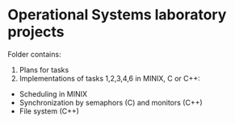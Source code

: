 # Operational Systems laboratory projects

Folder contains:
1. Plans for tasks
2. Implementations of tasks 1,2,3,4,6 in MINIX, C or C++:
  - Scheduling in MINIX
  - Synchronization by semaphors (C) and monitors (C++)
  - File system (C++)
